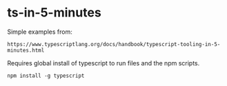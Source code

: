 # ts-in-5-minutes

Simple examples from:
```
https://www.typescriptlang.org/docs/handbook/typescript-tooling-in-5-minutes.html
```

Requires global install of typescript to run files and the npm scripts.

```
npm install -g typescript
```